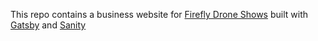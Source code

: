 This repo contains a business website for [Firefly Drone Shows](https://www.fireflydroneshows.com) built with [Gatsby](https://www.gatsbyjs.org) and [Sanity](https://www.sanity.io)
